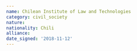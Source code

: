 ```yaml
---
name: Chilean Institute of Law and Technologies
category: civil_society
nature: 
nationality: Chili
alliance: 
date_signed: '2018-11-12'
---
```

    